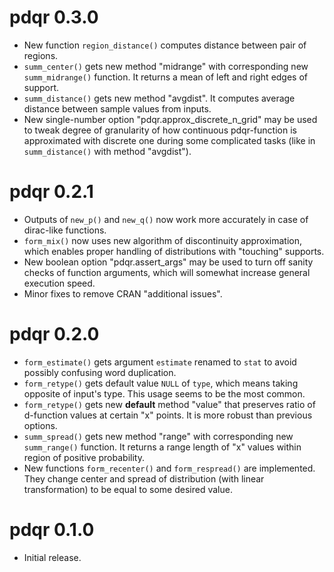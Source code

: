 # pdqr 0.3.0

* New function `region_distance()` computes distance between pair of regions.
* `summ_center()` gets new method "midrange" with corresponding new `summ_midrange()` function. It returns a mean of left and right edges of support.
* `summ_distance()` gets new method "avgdist". It computes average distance between sample values from inputs.
* New single-number option "pdqr.approx_discrete_n_grid" may be used to tweak degree of granularity of how continuous pdqr-function is approximated with discrete one during some complicated tasks (like in `summ_distance()` with method "avgdist").

# pdqr 0.2.1

* Outputs of `new_p()` and `new_q()` now work more accurately in case of dirac-like functions.
* `form_mix()` now uses new algorithm of discontinuity approximation, which enables proper handling of distributions with "touching" supports.
* New boolean option "pdqr.assert_args" may be used to turn off sanity checks of function arguments, which will somewhat increase general execution speed.
* Minor fixes to remove CRAN "additional issues".

# pdqr 0.2.0

* `form_estimate()` gets argument `estimate` renamed to `stat` to avoid possibly confusing word duplication.
* `form_retype()` gets default value `NULL` of `type`, which means taking opposite of input's type. This usage seems to be the most common.
* `form_retype()` gets new **default** method "value" that preserves ratio of d-function values at certain "x" points. It is more robust than previous options.
* `summ_spread()` gets new method "range" with corresponding new `summ_range()`
function. It returns a range length of "x" values within region of positive probability.
* New functions `form_recenter()` and `form_respread()` are implemented. They change center and spread of distribution (with linear transformation) to be equal to some desired value.

# pdqr 0.1.0

* Initial release.
